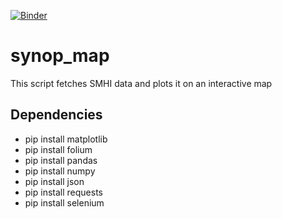 [![Binder](https://mybinder.org/badge_logo.svg)](https://mybinder.org/v2/gh/bclaremar/synop_map/HEAD)
# synop_map

This script fetches SMHI data and plots it on an interactive map

## Dependencies
-  pip install matplotlib
-  pip install folium
-  pip install pandas
-  pip install numpy
-  pip install json 
-  pip install requests 
-  pip install selenium
